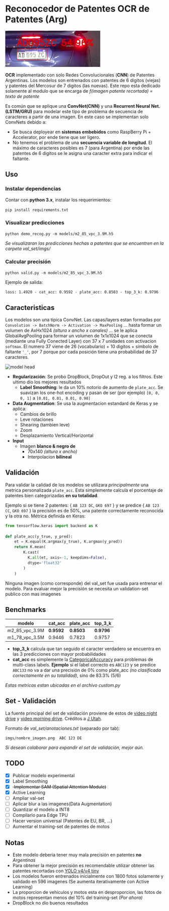 # Reconocedor de Patentes OCR de Patentes (Arg)

![Demo](extra/local_recog_demo.png)

**OCR** implementado con solo Redes Convolucionales (**CNN**) de Patentes Argentinas. Los modelos son entrenados con patentes de 6 digitos (viejas) y patentes del Mercosur de 7 digitos (las nuevas). Este repo esta dedicado solamente al modulo que se encarga de *f(imagen patente recortada) = texto de patente*

Es común que se aplique una **ConvNet(CNN)** y una **Recurrent Neural Net. (LSTM/GRU)** para modelar este tipo de problema de secuencia de caracteres a partir de una imagen. En este caso se implementan solo ConvNets debido a:
* Se busca deployear en **sistemas embebidos** como RaspBerry Pi + Accelerator, por ende tiene que ser ligero.
* No tenemos el problema de una **secuencia variable de longitud**. El máximo de caracteres posibles es 7 (para Argentina) por ende las patentes de 6 digitos se le asigna una caracter extra para indicar el faltante.

## Uso

### Instalar dependencias

Contar con **python 3.x**, instalar los requerimientos:

```pip install requirements.txt```

### Visualizar predicciones

```python demo_recog.py -m models/m2_85_vpc_3.9M.h5```

*Se visualizaran las predicciones hechas a patentes que se encuentren en la carpeta val_set/imgs/*

### Calcular precisión

```python valid.py -m models/m2_85_vpc_3.9M.h5```

Ejemplo de salida:

```
loss: 1.4920 - cat_acc: 0.9592 - plate_acc: 0.8503 - top_3_k: 0.9796
```

## Caracteristicas

Los modelos son una tipica ConvNet. Las capas/layers estan formadas por `Convolution -> BatchNorm -> Activation -> MaxPooling` ... hasta formar un volumen de AxHx1024 *(altura x ancho x canales)* ... se le aplica GlobalAvgPooling para formar un volumen de 1x1x1024 que se conecta (mediante una Fully Conected Layer) con 37 x 7 unidades con activacion `softmax`. El numero 37 viene de 26 (vocabulario) + 10 digitos + simbolo de faltante `'_'`, por 7 porque por cada posición tiene una probabilidad de 37 caracteres.

![model head](extra/FCN.png)

* **Regularización**: Se probo DropBlock, DropOut y l2 reg. a los filtros. Este ultimo dio los mejores resultados
   * **Label Smoothing**: le da un 10% notorio de aumento de `plate_acc`. Se suavizan los one-hot encoding y pasan de ser (por ejemplo) ```[0, 0, 0, 1]``` a ```[0.01, 0.01, 0.01, 0.90]```
* **Data Augmentation**: Se usa la augmentacion estandard de Keras y se aplica:
    * Cambios de brillo
    * Leve rotaciones
    * Shearing (tambien leve)
    * Zoom
    * Desplazamiento Vertical/Horizontal
* **Input**
   * Imagen **blanco & negro de**
       * 70x140 *(altura x ancho)*
       * Interpolacion **bilineal**

## Validación

Para validar la calidad de los modelos se utilizara *principalmente* una metrica personalizada `plate_acc`. Esta simplemente calcula el porcentaje de patentes bien categorizadas **en su totalidad**.

Ejemplo si se tiene 2 patentes: { `AB 123 DC`, `GKO 697` } y se predice { `AB 123 CC`, `GKO 697` } la precisión es de 50%, una patente correctamente reconocida y la otra no.
Métrica definida en Keras:
```python
from tensorflow.keras import backend as K

def plate_acc(y_true, y_pred):
    et = K.equal(K.argmax(y_true), K.argmax(y_pred))
    return K.mean(
        K.cast(
          K.all(et, axis=-1, keepdims=False),
          dtype='float32'
        )
    )
```

Ninguna imagen (como corresponde) del val_set fue usada para entrenar el modelo. Para evaluar mejor la precisión se necesita un validation-set publico con mas imagenes

## Benchmarks

| modelo  | cat_acc | plate_acc | top_3_k |
| -------  | ----------- | ------ | ------ |
| m2_85_vpc_3.9M |   **0.9592**    | **0.8503** | **0.9796** |
| m1_78_vpc_3.5M |   0.9446    | 0.7823 | 0.9757 |

* **top_3_k** calcula que tan seguido el caracter verdadero se encuentra en las 3 predicciones con mayor probabilidades
* **cat_acc** es simplemente la [CategoricalAccuracy](https://www.tensorflow.org/api_docs/python/tf/keras/metrics/CategoricalAccuracy) para problemas de multi-class labels. **Ejemplo** si el label correcto es `ABC123` y se predice `ABC133` no va a dar una precisión de 0% como plate_acc *(no clasificada correctamente en su totalidad)*, sino de 83.3% (5/6)

*Estas metricas estan ubicadas en el archivo custom.py*

## Set - Validación

La fuente principal del set de validación proviene de estos de [video night drive](https://www.youtube.com/watch?v=75X9vSFCh14) y [video morning drive](https://www.youtube.com/watch?v=-TPJot7-HTs). Créditos a [J Utah](https://www.youtube.com/channel/UCBcVQr-07MH-p9e2kRTdB3A).

Formato de *val_set/anotaciones.txt* (separado por tab):
```
imgs/nombre_imagen.png  ABC 123 DE
```

*Si desean colaborar para expandir el set de validación, mejor aún.*


## TODO

- [x] Publicar modelo experimental
- [x] Label Smoothing
- [x] <del> Implementar SAM (Spatial Attention Module) </del>
- [x] Active Learning
- [ ] Ampliar val-set
- [ ] Aplicar blur a las imagenes(Data Augmentation)
- [ ] Quantizar el modelo a INT8
- [ ] Compilarlo para Edge TPU
- [ ] Hacer version universal (Patentes de EU, BR, ...)
- [ ] Aumentar el training-set de patentes de motos

## Notas

* Este modelo deberia tener muy mala precisión en patentes **no** *Argentinas*
* Para obtener la mejor precisión es recomendable utilizar obtener las patentes recortadas con [YOLO v4/v4 tiny](https://github.com/ankandrew/LocalizadorPatentes)
* Los modelos fueron entrenados inicialmente con 1800 fotos solamente y validado en 596 imagenes (Se aumenta iterativamente con Active Learning)
* La proporcion de vehiculos y motos esta en desproporcion, las fotos de motos representan menos del 10% del training-set *(Por ahora)*
* DropBlock no dio buenos resultados
